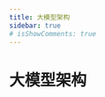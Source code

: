 ```yaml
---
title: 大模型架构
sidebar: true
# isShowComments: true
---
```

# 大模型架构

<ClientOnly>
<title-pv/>
</ClientOnly>


<ClientOnly>
  <leave/>
</ClientOnly/>